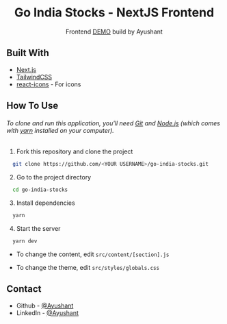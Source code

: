 <h1 align="center">
Go India Stocks - NextJS Frontend
</h1>

<p align="center">
  Frontend <a href="https://assinment-go-stock.vercel.app/" target="_blank">DEMO</a> build by <a herf="https://ayushant-protfolio.netlify.app">Ayushant </a> 
<!--   built with <a href="https://nextjs.org/" target="_blank">Next.js</a> and hosted with <a href="https://vercel.com/" target="_blank">Vercel</a> as a Selection Assignment -->
</p>



## Built With

- [Next.js](https://nextjs.org/)
- [TailwindCSS](https://tailwindcss.com/)
- [react-icons](https://react-icons.github.io/react-icons) - For icons

## How To Use

###### To clone and run this application, you'll need [Git](https://git-scm.com) and [Node.js](https://nodejs.org/en/download/) (which comes with [yarn](https://yarnpkg.com) installed on your computer).

1. Fork this repository and clone the project

```bash
  git clone https://github.com/<YOUR USERNAME>/go-india-stocks.git
```

2. Go to the project directory

```bash
  cd go-india-stocks
```

3. Install dependencies

```bash
  yarn
```

4. Start the server

```bash
  yarn dev
```

- To change the content, edit `src/content/[section].js`

- To change the theme, edit `src/styles/globals.css`

## Contact

- Github - [@Ayushant](https://github.com/Ayushant)
- LinkedIn - [@Ayushant](https://www.linkedin.com/in/ayushant-khandekar)





